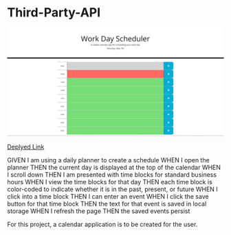 # Third-Party-API

![Picture of the calendar application](./Develop/assets/images/Third-Party-API-Pic.jpg)

[Deplyed Link](https://renbryant.github.io/Third-Party-API/)

GIVEN I am using a daily planner to create a schedule
WHEN I open the planner
THEN the current day is displayed at the top of the calendar
WHEN I scroll down
THEN I am presented with time blocks for standard business hours
WHEN I view the time blocks for that day
THEN each time block is color-coded to indicate whether it is in the past, present, or future
WHEN I click into a time block
THEN I can enter an event
WHEN I click the save button for that time block
THEN the text for that event is saved in local storage
WHEN I refresh the page
THEN the saved events persist

For this project, a calendar application is to be created for the user.